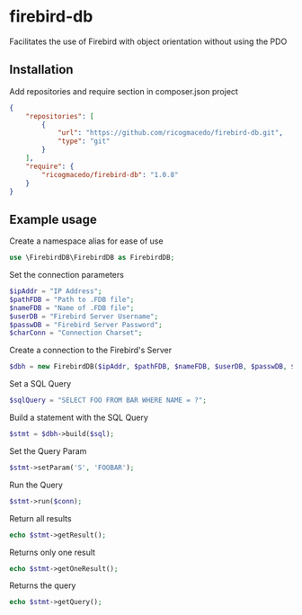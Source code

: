 # firebird-db
Facilitates the use of Firebird with object orientation without using the PDO

## Installation
Add repositories and require section in composer.json project

```json
{
	"repositories": [
	    {
	        "url": "https://github.com/ricogmacedo/firebird-db.git",
	        "type": "git"
	    }
	],
	"require": {
		"ricogmacedo/firebird-db": "1.0.8"
	}
}
```

## Example usage
Create a namespace alias for ease of use
```php
use \FirebirdDB\FirebirdDB as FirebirdDB;
```
Set the connection parameters
```php
$ipAddr = "IP Address";
$pathFDB = "Path to .FDB file";
$nameFDB = "Name of .FDB file";
$userDB = "Firebird Server Username";
$passwDB = "Firebird Server Password";
$charConn = "Connection Charset";
```
Create a connection to the Firebird's Server
```php
$dbh = new FirebirdDB($ipAddr, $pathFDB, $nameFDB, $userDB, $passwDB, $charConn);
```
Set a SQL Query
```php
$sqlQuery = "SELECT FOO FROM BAR WHERE NAME = ?";
```
Build a statement with the SQL Query
```php
$stmt = $dbh->build($sql);
```
Set the Query Param
```php
$stmt->setParam('S', 'FOOBAR');
```
Run the Query
```php
$stmt->run($conn);
```
Return all results
```php
echo $stmt->getResult();
```
Returns only one result
```php
echo $stmt->getOneResult();
```
Returns the query
```php
echo $stmt->getQuery();
```
